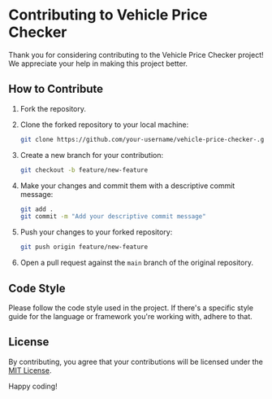 # Contributing to Vehicle Price Checker

Thank you for considering contributing to the Vehicle Price Checker project! We appreciate your help in making this project better.

## How to Contribute

1. Fork the repository.

2. Clone the forked repository to your local machine:

   ```bash
   git clone https://github.com/your-username/vehicle-price-checker-.git
   ```

3. Create a new branch for your contribution:

   ```bash
   git checkout -b feature/new-feature
   ```

4. Make your changes and commit them with a descriptive commit message:

   ```bash
   git add .
   git commit -m "Add your descriptive commit message"
   ```

5. Push your changes to your forked repository:

   ```bash
   git push origin feature/new-feature
   ```

6. Open a pull request against the `main` branch of the original repository.

## Code Style

Please follow the code style used in the project. If there's a specific style guide for the language or framework you're working with, adhere to that.

## License

By contributing, you agree that your contributions will be licensed under the [MIT License](LICENSE).

Happy coding!

